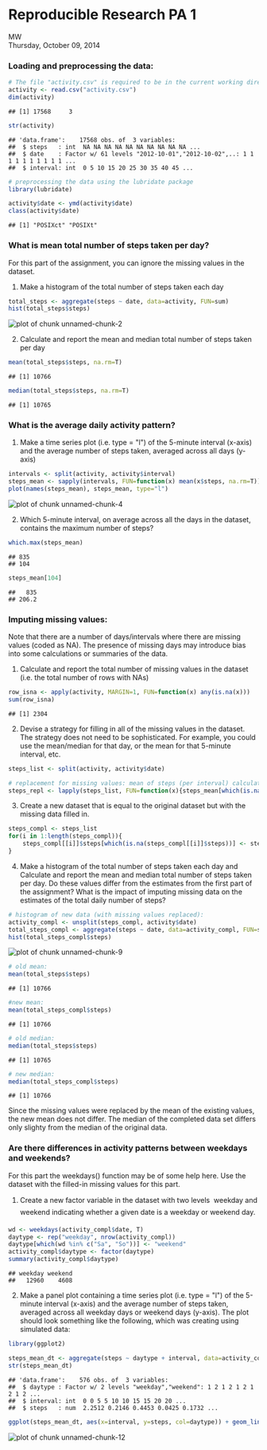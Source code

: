 # Reproducible Research PA 1
MW  
Thursday, October 09, 2014  

### Loading and preprocessing the data:


```r
# The file "activity.csv" is required to be in the current working directory:
activity <- read.csv("activity.csv")
dim(activity)
```

```
## [1] 17568     3
```

```r
str(activity)
```

```
## 'data.frame':	17568 obs. of  3 variables:
##  $ steps   : int  NA NA NA NA NA NA NA NA NA NA ...
##  $ date    : Factor w/ 61 levels "2012-10-01","2012-10-02",..: 1 1 1 1 1 1 1 1 1 1 ...
##  $ interval: int  0 5 10 15 20 25 30 35 40 45 ...
```

```r
# preprocessing the data using the lubridate package
library(lubridate)

activity$date <- ymd(activity$date)
class(activity$date)
```

```
## [1] "POSIXct" "POSIXt"
```



### What is mean total number of steps taken per day?

For this part of the assignment, you can ignore the missing values in the dataset.

1. Make a histogram of the total number of steps taken each day

```r
total_steps <- aggregate(steps ~ date, data=activity, FUN=sum)
hist(total_steps$steps)
```

![plot of chunk unnamed-chunk-2](./PA1_template_files/figure-html/unnamed-chunk-2.png) 

2. Calculate and report the mean and median total number of steps taken per day

```r
mean(total_steps$steps, na.rm=T)
```

```
## [1] 10766
```

```r
median(total_steps$steps, na.rm=T)
```

```
## [1] 10765
```



### What is the average daily activity pattern?

1. Make a time series plot (i.e. type = "l") of the 5-minute interval (x-axis) and the average number of steps taken, averaged across all days (y-axis)

```r
intervals <- split(activity, activity$interval)
steps_mean <- sapply(intervals, FUN=function(x) mean(x$steps, na.rm=T)) 
plot(names(steps_mean), steps_mean, type="l")
```

![plot of chunk unnamed-chunk-4](./PA1_template_files/figure-html/unnamed-chunk-4.png) 


2. Which 5-minute interval, on average across all the days in the dataset, contains the maximum number of steps?

```r
which.max(steps_mean)
```

```
## 835 
## 104
```

```r
steps_mean[104]
```

```
##   835 
## 206.2
```



### Imputing missing values:

Note that there are a number of days/intervals where there are missing values (coded as NA). The presence of missing days may introduce bias into some calculations or summaries of the data.

1. Calculate and report the total number of missing values in the dataset (i.e. the total number of rows with NAs)

```r
row_isna <- apply(activity, MARGIN=1, FUN=function(x) any(is.na(x)))
sum(row_isna)
```

```
## [1] 2304
```

2. Devise a strategy for filling in all of the missing values in the dataset. The strategy does not need to be sophisticated. For example, you could use the mean/median for that day, or the mean for that 5-minute interval, etc.

```r
steps_list <- split(activity, activity$date)

# replacement for missing values: mean of steps (per interval) calculated accross all days
steps_repl <- lapply(steps_list, FUN=function(x){steps_mean[which(is.na(x$steps))]})
```


3. Create a new dataset that is equal to the original dataset but with the missing data filled in.


```r
steps_compl <- steps_list
for(i in 1:length(steps_compl)){
    steps_compl[[i]]$steps[which(is.na(steps_compl[[i]]$steps))] <- steps_repl[[i]]
}
```


4. Make a histogram of the total number of steps taken each day and Calculate and report the mean and median total number of steps taken per day. Do these values differ from the estimates from the first part of the assignment? What is the impact of imputing missing data on the estimates of the total daily number of steps?


```r
# histogram of new data (with missing values replaced):
activity_compl <- unsplit(steps_compl, activity$date)
total_steps_compl <- aggregate(steps ~ date, data=activity_compl, FUN=sum)
hist(total_steps_compl$steps)
```

![plot of chunk unnamed-chunk-9](./PA1_template_files/figure-html/unnamed-chunk-9.png) 

```r
# old mean:
mean(total_steps$steps)
```

```
## [1] 10766
```

```r
#new mean:
mean(total_steps_compl$steps)
```

```
## [1] 10766
```

```r
# old median:
median(total_steps$steps)
```

```
## [1] 10765
```

```r
# new median:
median(total_steps_compl$steps)
```

```
## [1] 10766
```
Since the missing values were replaced by the mean of the existing values, the new mean does not differ. The median of the completed data set differs only slighty from the median of the original data.


### Are there differences in activity patterns between weekdays and weekends?

For this part the weekdays() function may be of some help here. Use the dataset with the filled-in missing values for this part.

1. Create a new factor variable in the dataset with two levels  weekday and weekend indicating whether a given date is a weekday or weekend day.



```r
wd <- weekdays(activity_compl$date, T)
daytype <- rep("weekday", nrow(activity_compl))
daytype[which(wd %in% c("Sa", "So"))] <- "weekend"
activity_compl$daytype <- factor(daytype)
summary(activity_compl$daytype)
```

```
## weekday weekend 
##   12960    4608
```



2. Make a panel plot containing a time series plot (i.e. type = "l") of the 5-minute interval (x-axis) and the average number of steps taken, averaged across all weekday days or weekend days (y-axis). The plot should look something like the following, which was creating using simulated data:


```r
library(ggplot2)

steps_mean_dt <- aggregate(steps ~ daytype + interval, data=activity_compl, FUN=mean)
str(steps_mean_dt)
```

```
## 'data.frame':	576 obs. of  3 variables:
##  $ daytype : Factor w/ 2 levels "weekday","weekend": 1 2 1 2 1 2 1 2 1 2 ...
##  $ interval: int  0 0 5 5 10 10 15 15 20 20 ...
##  $ steps   : num  2.2512 0.2146 0.4453 0.0425 0.1732 ...
```

```r
ggplot(steps_mean_dt, aes(x=interval, y=steps, col=daytype)) + geom_line() + facet_grid(daytype ~ .) + theme(legend.position="none")
```

![plot of chunk unnamed-chunk-12](./PA1_template_files/figure-html/unnamed-chunk-12.png) 

